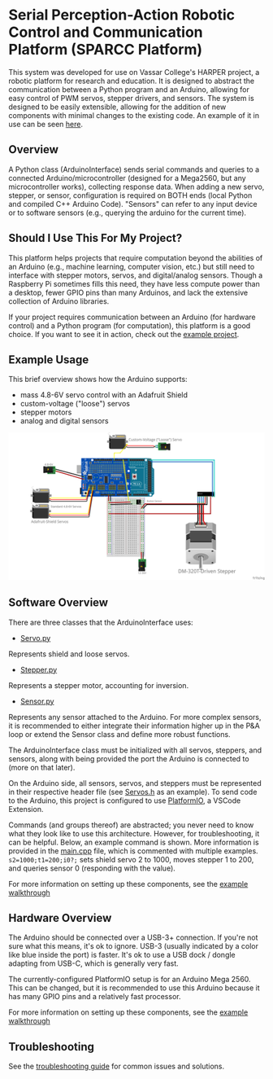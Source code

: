 # Serial Perception-Action Robotic Control and Communication Platform (SPARCC Platform)

This system was developed for use on Vassar College's HARPER project, a robotic platform for research and education. It is designed to abstract the communication between a Python program and an Arduino, allowing for easy control of PWM servos, stepper drivers, and sensors. The system is designed to be easily extensible, allowing for the addition of new components with minimal changes to the existing code. An example of it in use can be seen [here](https://www.github.com/IsaacRudnick/Whiteboard-Plotter).

## Overview

A Python class (ArduinoInterface) sends serial commands and queries to a connected Arduino/microcontroller (designed for a Mega2560, but any microcontroller works), collecting response data. When adding a new servo, stepper, or sensor, configuration is required on BOTH ends (local Python and compiled C++ Arduino Code). "Sensors" can refer to any input device or to software sensors (e.g., querying the arduino for the current time).

## Should I Use This For My Project?

This platform helps projects that require computation beyond the abilities of an Arduino (e.g., machine learning, computer vision, etc.) but still need to interface with stepper motors, servos, and digital/analog sensors. Though a Raspberry Pi sometimes fills this need, they have less compute power than a desktop, fewer GPIO pins than many Arduinos, and lack the extensive collection of Arduino libraries. 

If your project requires communication between an Arduino (for hardware control) and a Python program (for computation), this platform is a good choice. If you want to see it in action, check out the [example project](https://www.github.com/IsaacRudnick/Whiteboard-Plotter).

## Example Usage

This brief overview shows how the Arduino supports:

- mass 4.8-6V servo control with an Adafruit Shield
- custom-voltage ("loose") servos
- stepper motors
- analog and digital sensors

![Wiring Diagram](/media/example_assembly.png)

## Software Overview

There are three classes that the ArduinoInterface uses:

- [Servo.py](/Servo.py)

Represents shield and loose servos.

- [Stepper.py](/Stepper.py)

Represents a stepper motor, accounting for inversion.

- [Sensor.py](/Sensor.py)

Represents any sensor attached to the Arduino. For more complex sensors, it is recommended to either integrate their information higher up in the P&A loop or extend the Sensor class and define more robust functions.

The ArduinoInterface class must be initialized with all servos, steppers, and sensors, along with being provided the port the Arduino is connected to (more on that later).

On the Arduino side, all sensors, servos, and steppers must be represented in their respective header file (see [Servos.h](/Arduino/include/Servos.h) as an example). To send code to the Arduino, this project is configured to use [PlatformIO](https://platformio.org/), a VSCode Extension.

Commands (and groups thereof) are abstracted; you never need to know what they look like to use this architecture. However, for troubleshooting, it can be helpful. Below, an example command is shown. More information is provided in the [main.cpp](/Arduino/src/main.cpp) file, which is commented with multiple examples.
`s2=1000;t1=200;i0?;` sets shield servo 2 to 1000, moves stepper 1 to 200, and queries sensor 0 (responding with the value).

For more information on setting up these components, see the [example walkthrough](/docs/ExampleSetupWalkthrough.md)

## Hardware Overview

The Arduino should be connected over a USB-3+ connection. If you're not sure what this means, it's ok to ignore. USB-3 (usually indicated by a color like blue inside the port) is faster. It's ok to use a USB dock / dongle adapting from USB-C, which is generally very fast.

The currently-configured PlatformIO setup is for an Arduino Mega 2560. This can be changed, but it is recommended to use this Arduino because it has many GPIO pins and a relatively fast processor.

For more information on setting up these components, see the [example walkthrough](/docs/ExampleSetupWalkthrough.md)

## Troubleshooting

See the [troubleshooting guide](/docs/Troubleshooting.md) for common issues and solutions.
